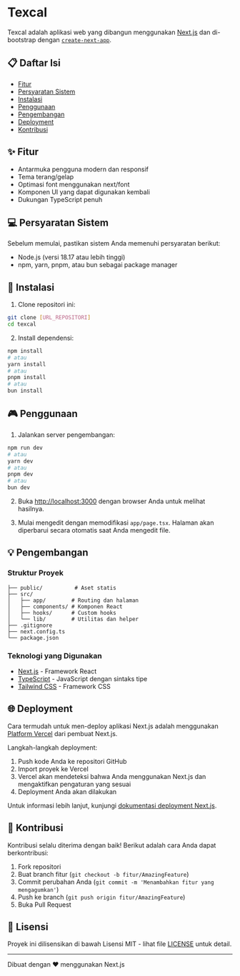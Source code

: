 # Texcal

Texcal adalah aplikasi web yang dibangun menggunakan [Next.js](https://nextjs.org) dan di-bootstrap dengan [`create-next-app`](https://nextjs.org/docs/app/api-reference/cli/create-next-app).

## 📋 Daftar Isi

- [Fitur](#fitur)
- [Persyaratan Sistem](#persyaratan-sistem)
- [Instalasi](#instalasi)
- [Penggunaan](#penggunaan)
- [Pengembangan](#pengembangan)
- [Deployment](#deployment)
- [Kontribusi](#kontribusi)

## ✨ Fitur

- Antarmuka pengguna modern dan responsif
- Tema terang/gelap
- Optimasi font menggunakan next/font
- Komponen UI yang dapat digunakan kembali
- Dukungan TypeScript penuh

## 💻 Persyaratan Sistem

Sebelum memulai, pastikan sistem Anda memenuhi persyaratan berikut:

- Node.js (versi 18.17 atau lebih tinggi)
- npm, yarn, pnpm, atau bun sebagai package manager

## 🚀 Instalasi

1. Clone repositori ini:
```bash
git clone [URL_REPOSITORI]
cd texcal
```

2. Install dependensi:
```bash
npm install
# atau
yarn install
# atau
pnpm install
# atau
bun install
```

## 🎮 Penggunaan

1. Jalankan server pengembangan:
```bash
npm run dev
# atau
yarn dev
# atau
pnpm dev
# atau
bun dev
```

2. Buka [http://localhost:3000](http://localhost:3000) dengan browser Anda untuk melihat hasilnya.

3. Mulai mengedit dengan memodifikasi `app/page.tsx`. Halaman akan diperbarui secara otomatis saat Anda mengedit file.

## 💡 Pengembangan

### Struktur Proyek

```
├── public/          # Aset statis
├── src/
│   ├── app/        # Routing dan halaman
│   ├── components/ # Komponen React
│   ├── hooks/      # Custom hooks
│   └── lib/        # Utilitas dan helper
├── .gitignore
├── next.config.ts
└── package.json
```

### Teknologi yang Digunakan

- [Next.js](https://nextjs.org/) - Framework React
- [TypeScript](https://www.typescriptlang.org/) - JavaScript dengan sintaks tipe
- [Tailwind CSS](https://tailwindcss.com/) - Framework CSS

## 🌐 Deployment

Cara termudah untuk men-deploy aplikasi Next.js adalah menggunakan [Platform Vercel](https://vercel.com/new?utm_medium=default-template&filter=next.js&utm_source=create-next-app&utm_campaign=create-next-app-readme) dari pembuat Next.js.

Langkah-langkah deployment:

1. Push kode Anda ke repositori GitHub
2. Import proyek ke Vercel
3. Vercel akan mendeteksi bahwa Anda menggunakan Next.js dan mengaktifkan pengaturan yang sesuai
4. Deployment Anda akan dilakukan

Untuk informasi lebih lanjut, kunjungi [dokumentasi deployment Next.js](https://nextjs.org/docs/app/building-your-application/deploying).

## 🤝 Kontribusi

Kontribusi selalu diterima dengan baik! Berikut adalah cara Anda dapat berkontribusi:

1. Fork repositori
2. Buat branch fitur (`git checkout -b fitur/AmazingFeature`)
3. Commit perubahan Anda (`git commit -m 'Menambahkan fitur yang mengagumkan'`)
4. Push ke branch (`git push origin fitur/AmazingFeature`)
5. Buka Pull Request

## 📝 Lisensi

Proyek ini dilisensikan di bawah Lisensi MIT - lihat file [LICENSE](LICENSE) untuk detail.

---

Dibuat dengan ❤️ menggunakan Next.js
